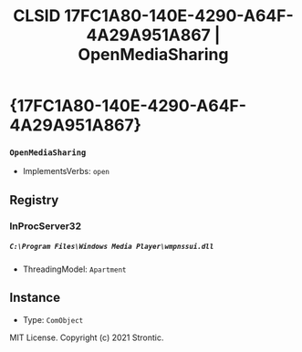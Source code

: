 ﻿---
title: "CLSID 17FC1A80-140E-4290-A64F-4A29A951A867 | OpenMediaSharing"
excerpt: What is COM-Object CLSID 17FC1A80-140E-4290-A64F-4A29A951A867?
---

# {17FC1A80-140E-4290-A64F-4A29A951A867}

### `OpenMediaSharing`
* ImplementsVerbs: `open`

## Registry


### InProcServer32

##### `C:\Program Files\Windows Media Player\wmpnssui.dll`
* ThreadingModel: `Apartment`

## Instance

* Type: `ComObject`

MIT License. Copyright (c) 2021 Strontic.


